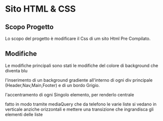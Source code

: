 # Sito HTML & CSS
## Scopo Progetto
Lo scopo del progetto è modificare il Css di um sito Html Pre Compilato. 

## Modifiche 
Le modifiche principali sono stati le modifiche del colore di background che diventa blu 

l'inserimento di un background gradiente all'interno di ogni div principale (Header,Nav,Main,Footer) e di un bordo Grigio. 

l'accentramento di ogni Singolo elemento, per renderlo centrale 

fatto in modo tramite mediaQuery che da telefono le varie liste si vedano in verticale anziche orizzontali e mettere una transizione che ingrandisca gli elementi delle liste  


